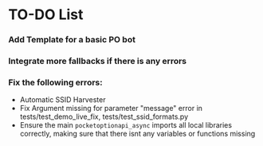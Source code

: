 # TO-DO List

### Add Template for a basic PO bot
### Integrate more fallbacks if there is any errors

### Fix the following errors:
- Automatic SSID Harvester
- Fix Argument missing for parameter "message" error in tests/test_demo_live_fix, tests/test_ssid_formats.py
- Ensure the main `pocketoptionapi_async` imports all local libraries correctly, making sure that there isnt any variables or functions missing